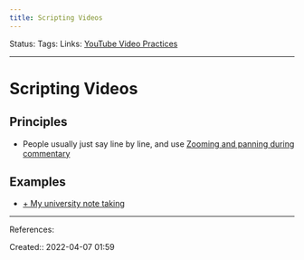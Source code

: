 ```yaml
---
title: Scripting Videos
---
```

Status: 
Tags: 
Links: [YouTube Video Practices](out/youtube-video-practices.md)
___

# Scripting Videos
## Principles
- People usually just say line by line, and use [Zooming and panning during commentary](out/zooming-and-panning-during-commentary.md)

## Examples
- [+ My university note taking](out/-my-university-note-taking.md)

___
References:

Created:: 2022-04-07 01:59
